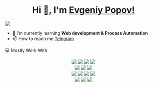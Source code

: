 <h1 align="center">Hi 👋, I'm <a href="https://github.com/iParanoique">Evgeniy Popov!</a></h1>
<img src="https://komarev.com/ghpvc/?username=iparanoique&color=blue">
<ul>
<li>🌱 I’m currently learning <b>Web development & Process Automation</b></li>
<li>📫 How to reach me <a href="t.me/jenijaa">Telegram</a></li>
</ul>


💻 Mostly Work With

<p align="center"><img src="https://img.shields.io/badge/Python-3776AB?style=for-the-badge&logo=Python&logoColor=white"/> <img src="https://img.shields.io/badge/Django-092E20?style=for-the-badge&logo=Django&logoColor=white"/> <img src="https://img.shields.io/badge/AIOHTTP-2C5BB4?style=for-the-badge&logo=AIOHTTP&logoColor=white"/> <img src="https://img.shields.io/badge/Selenium-43B02A?style=for-the-badge&logo=Selenium&logoColor=white"/><br>
<img src="https://img.shields.io/badge/MySQL-4479A1?style=for-the-badge&logo=MySQL&logoColor=white"/> <img src="https://img.shields.io/badge/SQLite-003B57?style=for-the-badge&logo=SQLite&logoColor=white"/> <img src="https://img.shields.io/badge/PostgreSQL-4169E1?style=for-the-badge&logo=PostgreSQL&logoColor=white"/><br>
<img src="https://img.shields.io/badge/HTML5-E34F26?style=for-the-badge&logo=HTML5&logoColor=white"/> <img src="https://img.shields.io/badge/CSS3-1572B6?style=for-the-badge&logo=CSS3&logoColor=white"/> <img src="https://img.shields.io/badge/JavaScript-F7DF1E?style=for-the-badge&logo=JavaScript&logoColor=white"/> <img src="https://img.shields.io/badge/Bootstrap-7952B3?style=for-the-badge&logo=Bootstrap&logoColor=white"/><br>
<img src="https://img.shields.io/badge/Docker-2496ED?style=for-the-badge&logo=Docker&logoColor=white"/> <img src="https://img.shields.io/badge/Git-F05032?style=for-the-badge&logo=Git&logoColor=white"/> <img src="https://img.shields.io/badge/Celery-37814A?style=for-the-badge&logo=Celery&logoColor=white"/></p>

